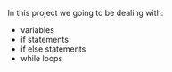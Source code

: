 In this project we going to be dealing with:
* variables
* if statements
* if else statements
* while loops
